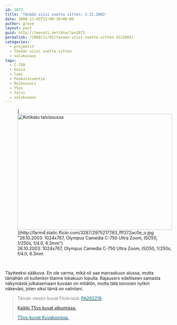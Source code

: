 ```yaml
---
id: 1073
title: 'Tänään viisi vuotta sitten: 3.11.2003'
date: 2008-11-03T23:09:36+00:00
author: grove
layout: post
guid: http://teevati.net/btw/?p=1073
permalink: /2008/11/03/tanaan-viisi-vuotta-sitten-3112003/
categories:
  - projektit
  - Tänään viisi vuotta sitten
  - valokuvaus
tags:
  - C-750
  - kuvia
  - lumi
  - Peukaloisentie
  - Roihuvuori
  - T5vs
  - talvi
  - valokuvaus
---
```

<figure style="width: 500px" class="wp-caption aligncenter">[<img title="Kotikatu talviasussa" src="http://farm4.static.flickr.com/3287/2975217763_b7e811b0b8.jpg" alt="Kotikatu talviasussa" width="500" height="375" />](http://farm4.static.flickr.com/3287/2975217763_fff372ac0e_o.jpg "26.10.2003: 1024x767, Olympus Camedia C-750 Ultra Zoom, ISO50, 1/250s, f/4.0, 6.3mm")<figcaption class="wp-caption-text">26.10.2003: 1024x767, Olympus Camedia C-750 Ultra Zoom, ISO50, 1/250s, f/4.0, 6.3mm</figcaption></figure> 

<p style="text-align: center;">
   
</p>

Täytteeksi sääkuva. En ole varma, mikä oli saa marraskuun alussa, mutta tämähän oli kuitenkin tilanne lokakuun lopulla. Rajausero edelliseen samasta näkymästä julkaisemaani kuvaan on mitätön, mutta tätä toivoisin nytkin näkeväni, joten siksi tämä on valintani.

> <span style="color: #808080;">Tämän viestin kuvat Flickrissä: </span>[<span style="color: #006a80;">PA262219</span>](http://flickr.com/photos/teevati/2975217763 "PA262220 on Flickr").
> 
> [Kaikki T5vs kuvat albumissa.](/btw/flickr/album/72157607994204386/t5vs-all.html "BTW · T5vs-all")
> 
> [<span style="color: #006a80;">T5vs-kuvat Kuvaboxissa.</span>](http://www.kuvaboxi.fi/julkinen/29poj+taavetti-btw-t5vs.html "Kuvaboxi - BTW: T5vs (Taavetti)")
